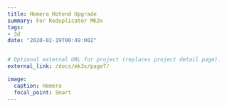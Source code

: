 ```yaml
---
title: Hemera Hotend Upgrade	
summary: For Reduplicator MK3x
tags:
- 3d
date: "2020-02-19T00:49:00Z"


# Optional external URL for project (replaces project detail page).
external_link: /docs/mk3x/page7/

image:
  caption: Hemera
  focal_point: Smart
---
```

